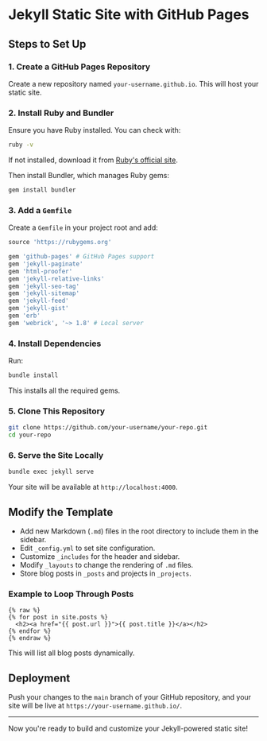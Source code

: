 # Jekyll Static Site with GitHub Pages

## Steps to Set Up

### 1. Create a GitHub Pages Repository

Create a new repository named `your-username.github.io`. This will host your static site.

### 2. Install Ruby and Bundler

Ensure you have Ruby installed. You can check with:

```sh
ruby -v
```

If not installed, download it from [Ruby's official site](https://www.ruby-lang.org/en/downloads/).

Then install Bundler, which manages Ruby gems:

```sh
gem install bundler
```

### 3. Add a `Gemfile`

Create a `Gemfile` in your project root and add:

```ruby
source 'https://rubygems.org'

gem 'github-pages' # GitHub Pages support
gem 'jekyll-paginate'
gem 'html-proofer'
gem 'jekyll-relative-links'
gem 'jekyll-seo-tag'
gem 'jekyll-sitemap'
gem 'jekyll-feed'
gem 'jekyll-gist'
gem 'erb'
gem 'webrick', '~> 1.8' # Local server
```

### 4. Install Dependencies

Run:

```sh
bundle install
```

This installs all the required gems.

### 5. Clone This Repository

```sh
git clone https://github.com/your-username/your-repo.git
cd your-repo
```

### 6. Serve the Site Locally

```sh
bundle exec jekyll serve
```

Your site will be available at `http://localhost:4000`.

## Modify the Template

- Add new Markdown (`.md`) files in the root directory to include them in the sidebar.
- Edit `_config.yml` to set site configuration.
- Customize `_includes` for the header and sidebar.
- Modify `_layouts` to change the rendering of `.md` files.
- Store blog posts in `_posts` and projects in `_projects`.

### Example to Loop Through Posts

```liquid
{% raw %}
{% for post in site.posts %}
  <h2><a href="{{ post.url }}">{{ post.title }}</a></h2>
{% endfor %}
{% endraw %}
```

This will list all blog posts dynamically.

## Deployment

Push your changes to the `main` branch of your GitHub repository, and your site will be live at `https://your-username.github.io/`.

---

Now you're ready to build and customize your Jekyll-powered static site!
